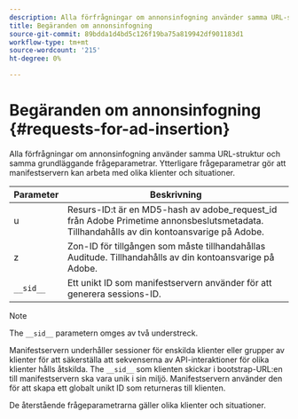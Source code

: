 ```yaml
---
description: Alla förfrågningar om annonsinfogning använder samma URL-struktur och samma grundläggande frågeparametrar. Ytterligare frågeparametrar gör att manifestservern kan arbeta med olika klienter och situationer.
title: Begäranden om annonsinfogning
source-git-commit: 89bdda1d4bd5c126f19ba75a819942df901183d1
workflow-type: tm+mt
source-wordcount: '215'
ht-degree: 0%

---
```



# Begäranden om annonsinfogning {#requests-for-ad-insertion}

Alla förfrågningar om annonsinfogning använder samma URL-struktur och samma grundläggande frågeparametrar. Ytterligare frågeparametrar gör att manifestservern kan arbeta med olika klienter och situationer.

| Parameter | Beskrivning |
|--- |--- |
| u | Resurs-ID:t är en MD5-hash av adobe_request_id från Adobe Primetime annonsbeslutsmetadata. Tillhandahålls av din kontoansvarige på Adobe. |
| z | Zon-ID för tillgången som måste tillhandahållas Auditude. Tillhandahålls av din kontoansvarige på Adobe. |
| `__sid__` | Ett unikt ID som manifestservern använder för att generera sessions-ID. |

>[!NOTE]
>
>The `__sid__` parametern omges av två understreck.

Manifestservern underhåller sessioner för enskilda klienter eller grupper av klienter för att säkerställa att sekvenserna av API-interaktioner för olika klienter hålls åtskilda. The `__sid__` som klienten skickar i bootstrap-URL:en till manifestservern ska vara unik i sin miljö. Manifestservern använder den för att skapa ett globalt unikt ID som returneras till klienten.

De återstående frågeparametrarna gäller olika klienter och situationer.